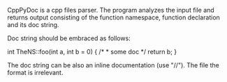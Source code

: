 CppPyDoc is a cpp files parser. The program analyzes the input file and
returns output consisting of the function namespace, function declaration
and its doc string.

Doc string should be embraced as follows:

int TheNS::foo(int a, int b = 0) {
    /*
     * some doc
     */
     return b;
}

The doc string can be also an inline documentation (use "//"). The file
the format is irrelevant.
